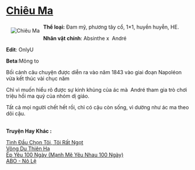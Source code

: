 <a href="https://utruyen.com/chieu-ma/18780/" title="Chiêu Ma"><h1>Chiêu Ma</h1></a><div style="display:table"><img align="right" style="float: left; padding: 10px;" src="https://utruyen.com/images/story/200x260/chieu-ma.jpg" alt="Chiêu Ma"><b>Thể loại:</b> Đam mỹ, phương tây cổ, 1×1, huyền huyễn, HE.<p></p><b>Nhân vật chính</b>: Absinthe x  André<p></p><b>Edit</b>: OnlyU<p></p><b>Beta</b>:Mông to<p></p>Bối cảnh câu chuyện được diễn ra vào năm 1843 vào giai đoạn Napoléon vừa kết thúc vài chục năm<p></p>Chỉ vì muốn hiểu rõ được sự kinh khủng của ác mà  André tham gia trò chơi triệu hồi ma quỷ của nhóm dị giáo.<p></p>Tất cả mọi người chết hết rồi, chỉ có cậu còn sống, vì dường như ác ma theo dõi cậu.</div><p><br><b>Truyện Hay Khác :</b></p><a href="https://utruyen.com/tinh-dau-chon-toi-toi-rat-ngot/18777/" alt="Tình Đầu Chọn Tôi, Tôi Rất Ngọt">Tình Đầu Chọn Tôi, Tôi Rất Ngọt</a><br/><a href="https://truyenngontinhay.wordpress.com/2019/10/03/vong-du-thien-ha/" alt="Võng Du Thiên Hạ">Võng Du Thiên Hạ</a><br/><a href="https://truyenhot2020.wordpress.com/2019/12/11/ep-yeu-100-ngay-manh-me-yeu-nhau-100-ngay/" alt="Ép Yêu 100 Ngày (Mạnh Mẽ Yêu Nhau 100 Ngày)">Ép Yêu 100 Ngày (Mạnh Mẽ Yêu Nhau 100 Ngày)</a><br/><a href="https://github.com/quanluxury/truyenhot/tree/master/truyenhay/18859/" alt="ABO - Nô Lệ">ABO - Nô Lệ</a><br/>